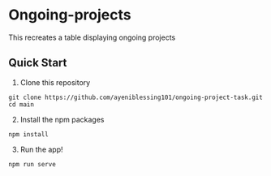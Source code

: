 # Ongoing-projects

This recreates a table displaying ongoing projects

## Quick Start

1. Clone this repository

```
git clone https://github.com/ayeniblessing101/ongoing-project-task.git
cd main
```

2. Install the npm packages

```
npm install
```

3. Run the app!

```
npm run serve
```
